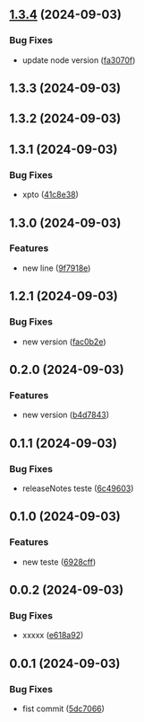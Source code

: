 

## [1.3.4](https://github.com/poc-gh-actions/release-it/compare/v1.3.3...v1.3.4) (2024-09-03)


### Bug Fixes

* update node version ([fa3070f](https://github.com/poc-gh-actions/release-it/commit/fa3070f85aaeb84e87f36a6d2e166a1b9d1351a9))

## 1.3.3 (2024-09-03)

## 1.3.2 (2024-09-03)

## 1.3.1 (2024-09-03)


### Bug Fixes

* xpto ([41c8e38](https://github.com/poc-gh-actions/release-it/commit/41c8e381baf3156cf2bd1380fb4beef179f6109b))

## 1.3.0 (2024-09-03)


### Features

* new line ([9f7918e](https://github.com/poc-gh-actions/release-it/commit/9f7918e3fe006afa57eea15cd2b9ef46d0854d67))

## 1.2.1 (2024-09-03)


### Bug Fixes

* new version ([fac0b2e](https://github.com/poc-gh-actions/release-it/commit/fac0b2e83176f9cfdd7a2650f53a2e9403ff6924))

## 0.2.0 (2024-09-03)


### Features

* new version ([b4d7843](https://github.com/poc-gh-actions/release-it/commit/b4d7843f50b3286178e848e97db7c09824797787))

## 0.1.1 (2024-09-03)


### Bug Fixes

* releaseNotes teste ([6c49603](https://github.com/poc-gh-actions/release-it/commit/6c4960326962f75c9b434399a0ff0c40cbe88efa))

## 0.1.0 (2024-09-03)


### Features

* new teste ([6928cff](https://github.com/poc-gh-actions/release-it/commit/6928cff9680a2f1b661d276f7788a137c230ede3))

## 0.0.2 (2024-09-03)


### Bug Fixes

* xxxxx ([e618a92](https://github.com/poc-gh-actions/release-it/commit/e618a922d9e3250b2180dd3a52b61f51089d9584))

## 0.0.1 (2024-09-03)


### Bug Fixes

* fist commit ([5dc7066](https://github.com/poc-gh-actions/release-it/commit/5dc7066ccd635224ffa01bfcaea034920eac8129))
